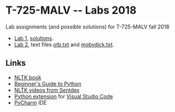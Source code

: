 # T-725-MALV -- Labs 2018
Lab assignments (and possible solutions) for T-725-MALV fall 2018

* [Lab 1](Lab1.md), [solutions](Sol1.md).
* [Lab 2](Lab2.md), text files [otb.txt](otb.txt) and [mobydick.txt](mobydick.txt).


## Links

* [NLTK book](http://www.nltk.org/book/)
* [Beginner's Guide to Python](https://wiki.python.org/moin/BeginnersGuide)
* [NLTK videos from Sentdex](https://www.youtube.com/playlist?list=PLQVvvaa0QuDf2JswnfiGkliBInZnIC4HL)
* [Python extension](https://marketplace.visualstudio.com/items?itemName=ms-python.python) for [Visual Studio Code](https://code.visualstudio.com/)
* [PyCharm](https://www.jetbrains.com/pycharm/) IDE
